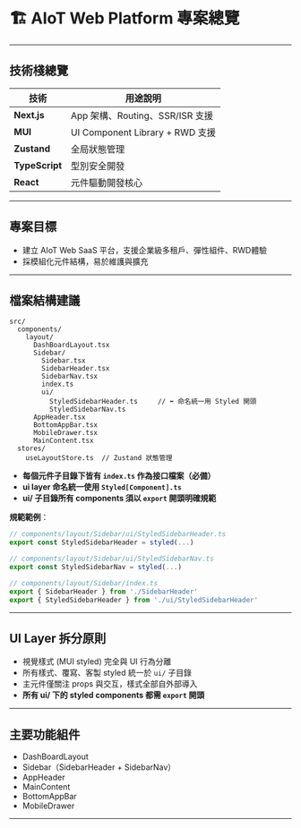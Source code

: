 # 🏗️ AIoT Web Platform 專案總覽

---

## 技術棧總覽

| 技術             | 用途說明                          |
| -------------- | ----------------------------- |
| **Next.js**    | App 架構、Routing、SSR/ISR 支援     |
| **MUI**        | UI Component Library + RWD 支援 |
| **Zustand**    | 全局狀態管理                        |
| **TypeScript** | 型別安全開發                        |
| **React**      | 元件驅動開發核心                      |

---

## 專案目標

* 建立 AIoT Web SaaS 平台，支援企業級多租戶、彈性組件、RWD體驗
* 採模組化元件結構，易於維護與擴充

---

## 檔案結構建議

```
src/
  components/
    layout/
      DashBoardLayout.tsx
      Sidebar/
        Sidebar.tsx
        SidebarHeader.tsx
        SidebarNav.tsx
        index.ts
        ui/
          StyledSidebarHeader.ts     // ⬅️ 命名統一用 Styled 開頭
          StyledSidebarNav.ts
      AppHeader.tsx
      BottomAppBar.tsx
      MobileDrawer.tsx
      MainContent.tsx
  stores/
    useLayoutStore.ts  // Zustand 狀態管理
```

* **每個元件子目錄下皆有 `index.ts` 作為接口檔案（必備）**
* **ui layer 命名統一使用 `Styled[Component].ts`**
* **ui/ 子目錄所有 components 須以 `export` 開頭明確規範**

**規範範例**：

```ts
// components/layout/Sidebar/ui/StyledSidebarHeader.ts
export const StyledSidebarHeader = styled(...)
```

```ts
// components/layout/Sidebar/ui/StyledSidebarNav.ts
export const StyledSidebarNav = styled(...)
```

```ts
// components/layout/Sidebar/index.ts
export { SidebarHeader } from './SidebarHeader'
export { StyledSidebarHeader } from './ui/StyledSidebarHeader'
```

---

## UI Layer 拆分原則

* 視覺樣式 (MUI styled) 完全與 UI 行為分離
* 所有樣式、覆寫、客製 styled 統一於 `ui/` 子目錄
* 主元件僅關注 props 與交互，樣式全部自外部導入
* **所有 ui/ 下的 styled components 都需 `export` 開頭**

---

## 主要功能組件

* DashBoardLayout
* Sidebar（SidebarHeader + SidebarNav）
* AppHeader
* MainContent
* BottomAppBar
* MobileDrawer

---
